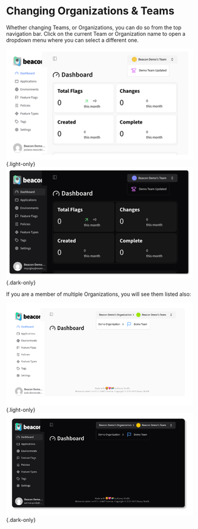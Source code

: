 # Changing Organizations & Teams

Whether changing Teams, or Organizations, you can do so from the top navigation bar. Click on the current Team or Organization name to open a dropdown menu where you can select a different one.

![Change Team](../../screenshots/teams-select.png){.light-only}
![Change Team](../../screenshots/dark/teams-select.png){.dark-only}

If you are a member of multiple Organizations, you will see them listed also:

![Change Organization and Team](../../screenshots/organization-team-select.png){.light-only}
![Change Organization and Team](../../screenshots/dark/organization-team-select.png){.dark-only}
